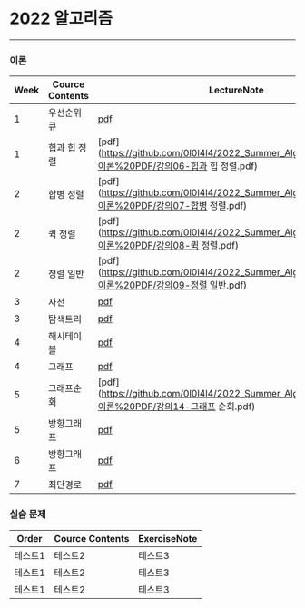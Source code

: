 # 2022 알고리즘
-----
### 이론
|Week|Cource Contents|LectureNote|
|------|---|---|
|1|우선순위큐|[pdf](https://github.com/0l0l4l4/2022_Summer_Algorithm/blob/main/이론%20PDF/https://github.com/0l0l4l4/2022_Summer_Algorithm/blob/main/%EC%9D%B4%EB%A1%A0%20PDF/%E1%84%80%E1%85%A1%E1%86%BC%E1%84%8B%E1%85%B405-%E1%84%8B%E1%85%AE%E1%84%89%E1%85%A5%E1%86%AB%E1%84%89%E1%85%AE%E1%86%AB%E1%84%8B%E1%85%B1%20%E1%84%8F%E1%85%B2.pdf)|
|1|힙과 힙 정렬|[pdf](https://github.com/0l0l4l4/2022_Summer_Algorithm/blob/main/이론%20PDF/강의06-힙과 힙 정렬.pdf)|
|2|합병 정렬|[pdf](https://github.com/0l0l4l4/2022_Summer_Algorithm/blob/main/이론%20PDF/강의07-합병 정렬.pdf)|
|2|퀵 정렬|[pdf](https://github.com/0l0l4l4/2022_Summer_Algorithm/blob/main/이론%20PDF/강의08-퀵 정렬.pdf)|
|2|정렬 일반|[pdf](https://github.com/0l0l4l4/2022_Summer_Algorithm/blob/main/이론%20PDF/강의09-정렬 일반.pdf)|
|3|사전|[pdf](https://github.com/0l0l4l4/2022_Summer_Algorithm/blob/main/이론%20PDF/강의10-사전.pdf)|
|3|탐색트리|[pdf](https://github.com/0l0l4l4/2022_Summer_Algorithm/blob/main/이론%20PDF/강의11-탐색트리.pdf)|
|4|해시테이블|[pdf](https://github.com/0l0l4l4/2022_Summer_Algorithm/blob/main/이론%20PDF/강의12-해시테이블.pdf)|
|4|그래프|[pdf](https://github.com/0l0l4l4/2022_Summer_Algorithm/blob/main/이론%20PDF/강의13-그래프.pdf)|
|5|그래프순회|[pdf](https://github.com/0l0l4l4/2022_Summer_Algorithm/blob/main/이론%20PDF/강의14-그래프 순회.pdf)|
|5|방향그래프|[pdf](https://github.com/0l0l4l4/2022_Summer_Algorithm/blob/main/이론%20PDF/강의15-방향그래프.pdf)|
|6|방향그래프|[pdf](https://github.com/0l0l4l4/2022_Summer_Algorithm/blob/main/이론%20PDF/강의16-최소신장트리.pdf)|
|7|최단경로|[pdf](https://github.com/0l0l4l4/2022_Summer_Algorithm/blob/main/이론%20PDF/강의17-최단경로.pdf)|

### 실습 문제
|Order|Cource Contents|ExerciseNote|
|------|---|---|
|테스트1|테스트2|테스트3|
|테스트1|테스트2|테스트3|
|테스트1|테스트2|테스트3|

